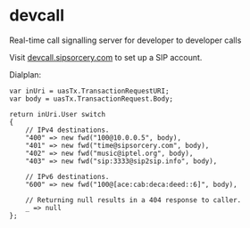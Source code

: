 # devcall
Real-time call signalling server for developer to developer calls

Visit [devcall.sipsorcery.com](https://devcall.sipsorcery.com) to set up a SIP account.

Dialplan:

````
var inUri = uasTx.TransactionRequestURI; 
var body = uasTx.TransactionRequest.Body;

return inUri.User switch
{
    // IPv4 destinations.
    "400" => new fwd("100@10.0.0.5", body),
    "401" => new fwd("time@sipsorcery.com", body),
    "402" => new fwd("music@iptel.org", body),
    "403" => new fwd("sip:3333@sip2sip.info", body),
    
    // IPv6 destinations.
    "600" => new fwd("100@[ace:cab:deca:deed::6]", body),
    
    // Returning null results in a 404 response to caller.
    _ => null
};
````
